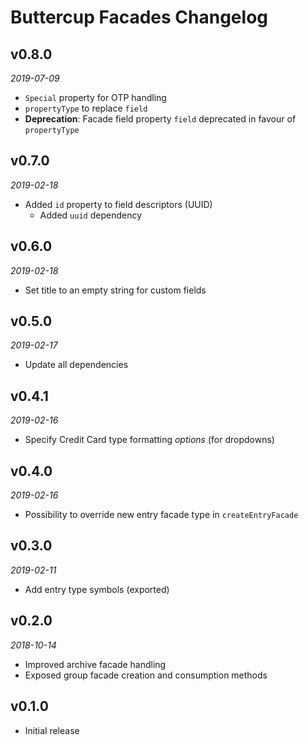 # Buttercup Facades Changelog

## v0.8.0
_2019-07-09_

 * `Special` property for OTP handling
 * `propertyType` to replace `field`
 * **Deprecation**: Facade field property `field` deprecated in favour of `propertyType`

## v0.7.0
_2019-02-18_

 * Added `id` property to field descriptors (UUID)
   * Added `uuid` dependency

## v0.6.0
_2019-02-18_

 * Set title to an empty string for custom fields

## v0.5.0
_2019-02-17_

 * Update all dependencies

## v0.4.1
_2019-02-16_

 * Specify Credit Card type formatting _options_ (for dropdowns)

## v0.4.0
_2019-02-16_

 * Possibility to override new entry facade type in `createEntryFacade`

## v0.3.0
_2019-02-11_

 * Add entry type symbols (exported)

## v0.2.0
_2018-10-14_

 * Improved archive facade handling
 * Exposed group facade creation and consumption methods

## v0.1.0

 * Initial release
